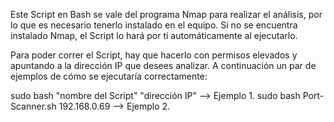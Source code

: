 Este Script en Bash se vale del programa Nmap para realizar el análisis, por lo que es necesario tenerlo instalado en el equipo. Si no se encuentra instalado Nmap, el Script lo hará por tí automáticamente al ejecutarlo.

Para poder correr el Script, hay que hacerlo con permisos elevados y apuntando a la dirección IP que desees analizar. A continuación un par de ejemplos de cómo se ejecutaría correctamente:

sudo bash "nombre del Script" "dirección IP"      --> Ejemplo 1.
sudo bash Port-Scanner.sh 192.168.0.69            --> Ejemplo 2.
